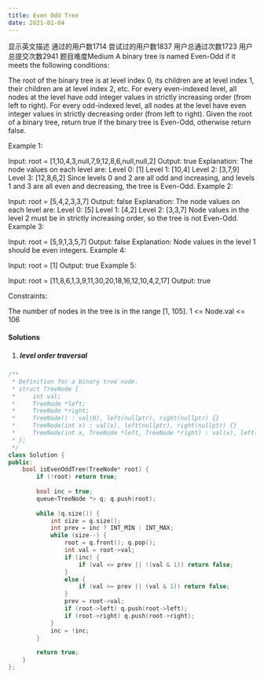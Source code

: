 ```yaml
---
title: Even Odd Tree
date: 2021-01-04
---
```

 显示英文描述 
通过的用户数1714
尝试过的用户数1837
用户总通过次数1723
用户总提交次数2941
题目难度Medium
A binary tree is named Even-Odd if it meets the following conditions:

The root of the binary tree is at level index 0, its children are at level index 1, their children are at level index 2, etc.
For every even-indexed level, all nodes at the level have odd integer values in strictly increasing order (from left to right).
For every odd-indexed level, all nodes at the level have even integer values in strictly decreasing order (from left to right).
Given the root of a binary tree, return true if the binary tree is Even-Odd, otherwise return false.

 

Example 1:



Input: root = [1,10,4,3,null,7,9,12,8,6,null,null,2]
Output: true
Explanation: The node values on each level are:
Level 0: [1]
Level 1: [10,4]
Level 2: [3,7,9]
Level 3: [12,8,6,2]
Since levels 0 and 2 are all odd and increasing, and levels 1 and 3 are all even and decreasing, the tree is Even-Odd.
Example 2:



Input: root = [5,4,2,3,3,7]
Output: false
Explanation: The node values on each level are:
Level 0: [5]
Level 1: [4,2]
Level 2: [3,3,7]
Node values in the level 2 must be in strictly increasing order, so the tree is not Even-Odd.
Example 3:



Input: root = [5,9,1,3,5,7]
Output: false
Explanation: Node values in the level 1 should be even integers.
Example 4:

Input: root = [1]
Output: true
Example 5:

Input: root = [11,8,6,1,3,9,11,30,20,18,16,12,10,4,2,17]
Output: true
 

Constraints:

The number of nodes in the tree is in the range [1, 105].
1 <= Node.val <= 106

#### Solutions

1. ##### level order traversal

```cpp
/**
 * Definition for a binary tree node.
 * struct TreeNode {
 *     int val;
 *     TreeNode *left;
 *     TreeNode *right;
 *     TreeNode() : val(0), left(nullptr), right(nullptr) {}
 *     TreeNode(int x) : val(x), left(nullptr), right(nullptr) {}
 *     TreeNode(int x, TreeNode *left, TreeNode *right) : val(x), left(left), right(right) {}
 * };
 */
class Solution {
public:
    bool isEvenOddTree(TreeNode* root) {
        if (!root) return true;
        
        bool inc = true;
        queue<TreeNode *> q; q.push(root);
        
        while (q.size()) {
            int size = q.size();
            int prev = inc ? INT_MIN : INT_MAX;
            while (size--) {
                root = q.front(); q.pop();
                int val = root->val;
                if (inc) {
                    if (val <= prev || !(val & 1)) return false;
                }
                else {
                    if (val >= prev || (val & 1)) return false;
                }
                prev = root->val;
                if (root->left) q.push(root->left);
                if (root->right) q.push(root->right);
            }
            inc = !inc;
        }
        
        return true;
    }
};
```
